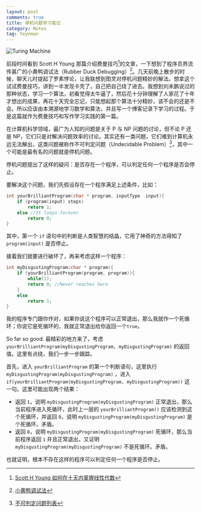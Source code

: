 ```yaml
---
layout: post
comments: true
title: 停机问题学习笔记
category: Notes
tag: feynman
---
```


![Turing Machine](http://mforever78.qiniudn.com/turing_machine.jpg)

前段时间看到 Scott H Young 那篇介绍费曼技巧[^1]的文章，一下想到了程序员界流传甚广的小黄鸭调试法（Rubber Duck Debugging）[^2]。几天前晚上散步的时候，聊天儿时提起了罗素悖论，让我联想到图灵对停机问题精妙的解法。想拿这个试试费曼技巧，讲到一半发现卡壳了，自己把自己绕了进去。我想到刘未鹏说过的那种状态，学习一个算法，初看觉得太牛逼了，然后花十分钟理解了人家花了十年才想出的成果，再花十天完全忘记，只能想起那个算法十分精妙，该不会的还是不会。所以应该由本溯源地学习数学和算法，并且写一个博客记录下学习的过程。于是这篇就作为费曼技巧和写作学习实践的第一篇。

在计算机科学领域，最广为人知的问题是关于 P 与 NP 问题的讨论，但不论 P 还是 NP，它们只是对解决问题效率的讨论。其实还有一类问题，它们难到计算机永远无法解出，这类问题被称作不可判定问题（Undecidable Problem）[^3]，其中一个可能是最有名的问题就是停机问题。

停机问题提出了这样的疑问：是否存在一个程序，可以判定任何一个程序是否会停止。

要解决这个问题，我们先假设存在一个程序满足上述条件，比如：

```C
int yourBrilliantProgram(char * program, inputType  input){
	if (program(input) stops)
		return 1;
	else //It loops forever
		return 0;}
```

其中，第一个 `if` 语句中的判断是人类智慧的结晶，它用了神奇的方法得知了 `program(input)` 是否停止。

接着我们就要进行破坏了，再来考虑这样一个程序：

```C
int myDisgustingProgram(char * program){
	if (yourBrilliantProgram(program, program)){
		while(1);
		return 0; //Never reaches here	}
	else
		return 1;}
```

我的程序专门跟你作对，如果你说这个程序可以正常退出，那么我就作一个死循环；你说它是死循环的，我就正常退出给你返回一个`true`。

So far so good. 最精彩的地方来了，考虑 `yourBrilliantProgram(myDisgustingProgram, myDisgustingProgram)` 的返回值。这里有点绕，我们一步一步跟踪。

首先，进入 `yourBrilliantProgram` 的第一个判断语句，这里执行 `myDisgustingProgram(myDisgustingProgram)` ，进入 `if(yourBrilliantProgram(myDisgustingProgram, myDisgustingProgram))` 这一句。这里可能出现两个结果：

- 返回 `1`，说明 `myDisgustingProgram(myDisgustingProgram)` 正常退出，那么当前程序进入死循环，此时上一层的 `yourBrilliantProgram()` 应该检测到这个死循环，并返回 `0`，说明 `myDisgustingProgram(myDisgustingProgram)` 是个死循环。矛盾。
- 返回 `0`，说明 `myDisgustingProgram(myDisgustingProgram)` 死循环，那么当前程序返回 `1` 并且正常退出，又证明 `myDisgustingProgram(myDisgustingProgram)` 不是死循环。矛盾。

也就证明，根本不存在这样的程序可以判定任何一个程序是否停止。

[^1]: [Scott H Young 如何在十天内掌握线性代数](http://select.yeeyan.org/view/94114/329073)
[^2]: [小黄鸭调试法](http://zh.wikipedia.org/wiki/小黄鸭调试法)
[^3]: [不可判定问题列表](http://zh.wikipedia.org/wiki/不可判定问题列表)